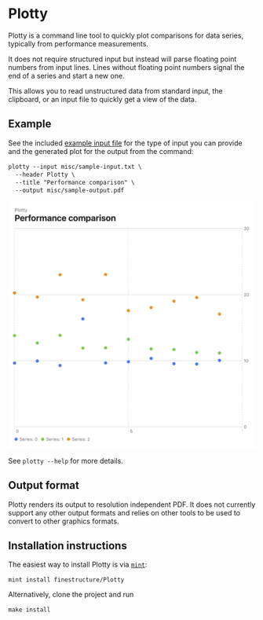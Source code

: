 # Plotty

Plotty is a command line tool to quickly plot comparisons for data series, typically from performance measurements.

It does not require structured input but instead will parse floating point numbers from input lines. Lines without floating point numbers signal the end of a series and start a new one.

This allows you to read unstructured data from standard input, the clipboard, or an input file to quickly get a view of the data.

## Example

See the included [example input file](/misc/sample-input.txt) for the type of input you can provide and the generated plot for the output from the command:

```
plotty --input misc/sample-input.txt \
  --header Plotty \
  --title "Performance comparison" \
  --output misc/sample-output.pdf
```

![Example output image](/misc/sample-output.png)

See `plotty --help` for more details.

## Output format

Plotty renders its output to resolution independent PDF. It does not currently support any other output formats and relies on other tools to be used to convert to other graphics formats.

## Installation instructions

The easiest way to install Plotty is via [`mint`](https://swiftpackageindex.com/yonaskolb/Mint):

```
mint install finestructure/Plotty
```

Alternatively, clone the project and run

```
make install
```
